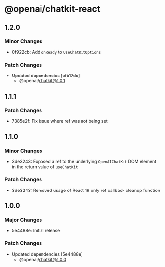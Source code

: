 # @openai/chatkit-react

## 1.2.0

### Minor Changes

- 0f922cb: Add `onReady` to `UseChatKitOptions`

### Patch Changes

- Updated dependencies [efb17dc]
  - @openai/chatkit@1.0.1

## 1.1.1

### Patch Changes

- 7385e2f: Fix issue where ref was not being set

## 1.1.0

### Minor Changes

- 3de3243: Exposed a ref to the underlying `OpenAIChatKit` DOM element in the return value of `useChatKit`

### Patch Changes

- 3de3243: Removed usage of React 19 only ref callback cleanup function

## 1.0.0

### Major Changes

- 5e4488e: Initial release

### Patch Changes

- Updated dependencies [5e4488e]
  - @openai/chatkit@1.0.0
